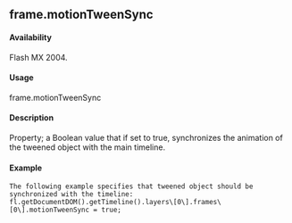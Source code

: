 ## frame.motionTweenSync

#### Availability

Flash MX 2004.

#### Usage

frame.motionTweenSync

#### Description

Property; a Boolean value that if set to true, synchronizes the animation of the tweened object with the main timeline.

#### Example

```
The following example specifies that tweened object should be synchronized with the timeline:
fl.getDocumentDOM().getTimeline().layers\[0\].frames\[0\].motionTweenSync = true;

```